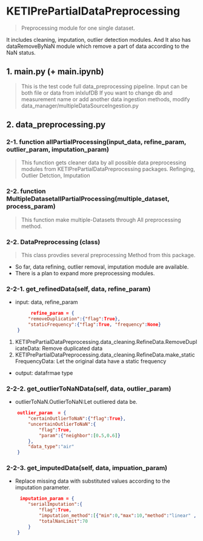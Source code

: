 
# KETIPrePartialDataPreprocessing
> Preprocessing module for one single dataset. 

It includes cleaning, imputation, outlier detection modules.
And It also has dataRemoveByNaN module which remove a part of data according to the NaN status.

## 1. main.py (+ main.ipynb)
> This is the test code full data_preprocessing pipeline.
> Input can be both file or data from inlxlufDB 
> If you want to change db and measurement name or add another data ingestion methods, modify data_manager/multipleDataSourceIngestion.py

## 2. data_preprocessing.py
### 2-1. function allPartialProcessing(input_data, refine_param, outlier_param, imputation_param)
> This function gets cleaner data by all possible data preprocessing modules from KETIPrePartialDataPreprocessing packages.
> Refinging, Outlier Detction, Imputation

### 2-2. function MultipleDatasetallPartialProcessing(multiple_dataset, process_param)
> This function make multiple-Datasets through All preprocessing method.

### 2-2. DataPreprocessing (class)
> This class provdies several preprocessing Method from this package.

- So far, data refining, outlier removal, imputation module are available.
- There is a plan to expand more preprocessing modules.

### 2-2-1. get_refinedData(self, data, refine_param)
- input: data, refine_param
```json
         refine_param = {
        "removeDuplication":{"flag":True},
        "staticFrequency":{"flag":True, "frequency":None}
    }
```
1) KETIPrePartialDataPreprocessing.data_cleaning.RefineData.RemoveDuplicateData: Remove duplicated data
2) KETIPrePartialDataPreprocessing.data_cleaning.RefineData.make_staticFrequencyData: Let the original data have a static frequency
- output: datafrmae type

### 2-2-2. get_outlierToNaNData(self, data, outlier_param)
- outlierToNaN.OutlierToNaN:Let outliered data be.
```json
    outlier_param  = {
        "certainOutlierToNaN":{"flag":True},
        "uncertainOutlierToNaN":{
            "flag":True,
            "param":{"neighbor":[0.5,0.6]}
        },
        "data_type":"air"
    }
```

### 2-2-3. get_imputedData(self, data, impuation_param)
- Replace missing data with substituted values according to the imputation parameter.
```json
     imputation_param = {
        "serialImputation":{
            "flag":True,
            "imputation_method":[{"min":0,"max":10,"method":"linear" , "parameter":{}},{"min":11,"max":20,"method":"mean" , "parameter":{}}],
            "totalNanLimit":70
        }
    }
```
